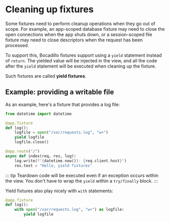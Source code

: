 # Cleaning up fixtures

Some fixtures need to perform cleanup operations when they go out of scope. For example, an app-scoped database fixture may need to close the open connections when the app shuts down, or a session-scoped file fixture may need to close descriptors when the request has been processed.

To support this, Bocadillo fixtures support using a `yield` statement instead of `return`. The yielded value will be injected in the view, and all the code after the `yield` statement will be executed when cleaning up the fixture.

Such fixtures are called **yield fixtures**.

## Example: providing a writable file

As an example, here's a fixture that provides a log file:

```python
from datetime import datetime

@app.fixture
def log():
    logfile = open("/var/requests.log", "w+")
    yield logfile
    logfile.close()

@app.route("/")
async def index(req, res, log):
    log.write(f"{datetime.now()}: {req.client.host}")
    res.text = "Hello, yield fixtures"
```

::: tip
Teardown code will be executed even if an exception occurs within the view. You don't have to wrap the `yield` within a `try/finally` block.
:::

Yield fixtures also play nicely with `with` statements:

```python
@app.fixture
def log():
    with open("/var/requests.log", "w+") as logfile:
        yield logfile
```
